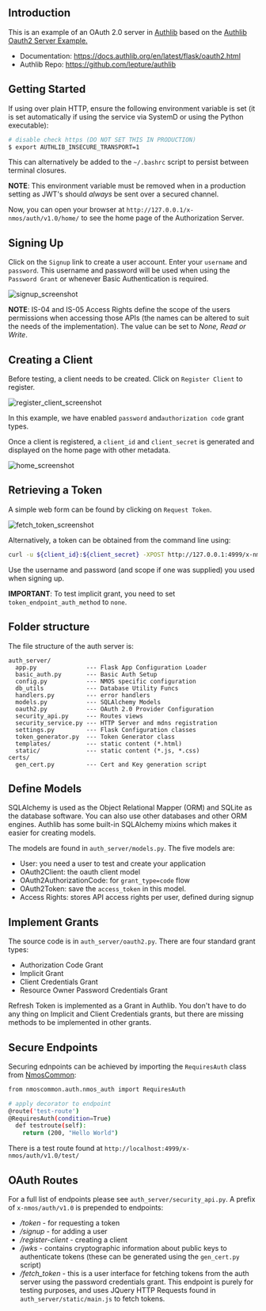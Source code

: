 ## Introduction

This is an example of an OAuth 2.0 server in [Authlib](https://authlib.org/) based on the [Authlib Oauth2 Server Example.](https://github.com/authlib/example-oauth2-server)

- Documentation: <https://docs.authlib.org/en/latest/flask/oauth2.html>
- Authlib Repo: <https://github.com/lepture/authlib>

## Getting Started

If using over plain HTTP, ensure the following environment variable is set (it is set automatically if using the service via SystemD or using the Python executable):

```bash
# disable check https (DO NOT SET THIS IN PRODUCTION)
$ export AUTHLIB_INSECURE_TRANSPORT=1
```

This can alternatively be added to the `~/.bashrc` script to persist between terminal closures.

**NOTE**: This environment variable must be removed when in a production setting as JWT's should *always* be sent over a secured channel.

Now, you can open your browser at `http://127.0.0.1/x-nmos/auth/v1.0/home/` to see the home page of the Authorization Server.

## Signing Up

Click on the `Signup` link to create a user account. Enter your `username` and `password`. This username and password will be used when using the `Password Grant` or whenever Basic Authentication is required.

![signup_screenshot](https://user-images.githubusercontent.com/37411379/56799171-4e10cc80-6810-11e9-877b-b9d034622fc1.png)

**NOTE**: IS-04 and IS-05 Access Rights define the scope of the users permissions when accessing those APIs (the names can be altered to suit the needs of the implementation). The value can be set to *None, Read or Write*.

## Creating a Client

Before testing, a client needs to be created. Click on `Register Client` to register.

![register_client_screenshot](https://user-images.githubusercontent.com/37411379/56798671-279e6180-680f-11e9-82f8-b9a1d236655f.png)

In this example, we have enabled `password` and`authorization code` grant types.

Once a client is registered, a `client_id` and `client_secret` is generated and displayed on the home page with other metadata.

![home_screenshot](https://user-images.githubusercontent.com/37411379/56799872-ab594d80-6811-11e9-9a7c-38a2f2d5e28e.png)

## Retrieving a Token

A simple web form can be found by clicking on `Request Token`.

![fetch_token_screenshot](https://user-images.githubusercontent.com/37411379/56798734-48ff4d80-680f-11e9-9b2b-730ffe2235e1.png)

Alternatively, a token can be obtained from the command line using:

```bash
curl -u ${client_id}:${client_secret} -XPOST http://127.0.0.1:4999/x-nmos/auth/v1.0/token -F grant_type=password -F username=${username} -F password=${password} -F scope=${scope}
```

Use the username and password (and scope if one was supplied) you used when signing up.

**IMPORTANT**: To test implicit grant, you need to set `token_endpoint_auth_method` to `none`.

## Folder structure

The file structure of the auth server is:

```
auth_server/
  app.py              --- Flask App Configuration Loader
  basic_auth.py       --- Basic Auth Setup
  config.py           --- NMOS specific configuration
  db_utils            --- Database Utility Funcs
  handlers.py         --- error handlers
  models.py           --- SQLAlchemy Models
  oauth2.py           --- OAuth 2.0 Provider Configuration
  security_api.py     --- Routes views
  security_service.py --- HTTP Server and mdns registration
  settings.py         --- Flask Configuration classes
  token_generator.py  --- Token Generator class
  templates/          --- static content (*.html)
  static/             --- static content (*.js, *.css)
certs/
  gen_cert.py         --- Cert and Key generation script
```

## Define Models

SQLAlchemy is used as the Object Relational Mapper (ORM) and SQLite as the database software. You can also use other
databases and other ORM engines. Authlib has some built-in SQLAlchemy mixins which makes it easier for creating models.

The models are found in `auth_server/models.py`. The five models are:

- User: you need a user to test and create your application
- OAuth2Client: the oauth client model
- OAuth2AuthorizationCode: for `grant_type=code` flow
- OAuth2Token: save the `access_token` in this model.
- Access Rights: stores API access rights per user, defined during signup

## Implement Grants

The source code is in `auth_server/oauth2.py`. There are four standard grant types:

- Authorization Code Grant
- Implicit Grant
- Client Credentials Grant
- Resource Owner Password Credentials Grant

Refresh Token is implemented as a Grant in Authlib. You don't have to do any thing on Implicit and Client Credentials grants, but there are missing methods to be implemented in other grants.


## Secure Endpoints

Securing ednpoints can be achieved by importing the `RequiresAuth` class from [NmosCommon](https://github.com/bbc/nmos-common):

```bash
from nmoscommon.auth.nmos_auth import RequiresAuth

# apply decorator to endpoint
@route('test-route')
@RequiresAuth(condition=True)
  def testroute(self):
    return (200, "Hello World")
```

There is a test route found at `http://localhost:4999/x-nmos/auth/v1.0/test/`

## OAuth Routes

For a full list of endpoints please see `auth_server/security_api.py`. A prefix of `x-nmos/auth/v1.0` is prepended to endpoints:


* */token* - for requesting a token
* */signup* - for adding a user
* */register-client* - creating a client
* */jwks* - contains cryptographic information about public keys to authenticate tokens (these can be generated using the `gen_cert.py` script)
* */fetch_token* - this is a user interface for fetching tokens from the auth server using the password credentials grant. This endpoint is purely for testing purposes, and uses JQuery HTTP Requests found in `auth_server/static/main.js` to fetch tokens.

